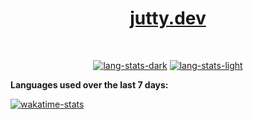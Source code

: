 <br><br>
<div align="center">
  <h1><a href="https://jutty.dev">jutty.dev</a></h1>
  <p></p>
&nbsp; <br/>  

[![lang-stats-dark](https://github-readme-stats.vercel.app/api/top-langs/?username=jultty&layout=compact&count_private=true&theme=radical#gh-dark-mode-only)](https://wakatime.com/@jultty#gh-dark-mode-only)
[![lang-stats-light](https://github-readme-stats.vercel.app/api/top-langs/?username=jultty&layout=compact&count_private=true#gh-light-mode-only)](https://wakatime.com/@jultty#gh-light-mode-only)

<div align="left"><strong>Languages used over the last 7 days:</strong>

[![wakatime-stats](https://wakatime.com/share/@jutty/8fd4fa13-2ee8-42b9-a3d9-ff44984dc2ea.svg)](https://wakatime.com/@jutty)
</div>
